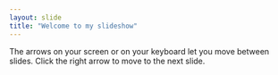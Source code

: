 ```yaml
---
layout: slide
title: "Welcome to my slideshow"
---
```


<p>The arrows on your screen or on your keyboard let you move between slides. Click the right arrow to move to the next slide.</p>
